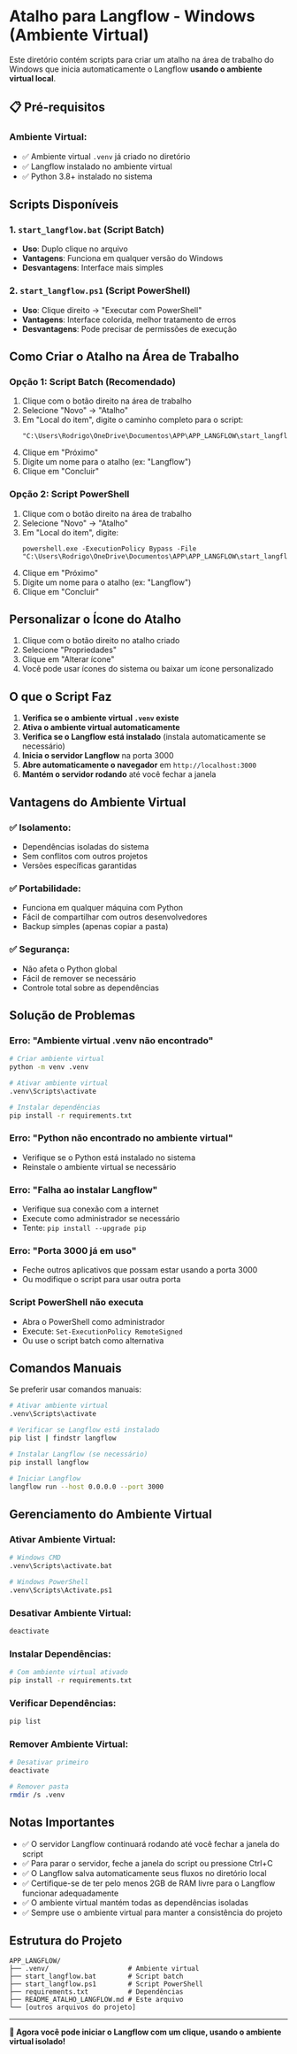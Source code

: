 # Atalho para Langflow - Windows (Ambiente Virtual)

Este diretório contém scripts para criar um atalho na área de trabalho do Windows que inicia automaticamente o Langflow **usando o ambiente virtual local**.

## 📋 Pré-requisitos

### **Ambiente Virtual:**
- ✅ Ambiente virtual `.venv` já criado no diretório
- ✅ Langflow instalado no ambiente virtual
- ✅ Python 3.8+ instalado no sistema

## Scripts Disponíveis

### 1. `start_langflow.bat` (Script Batch)
- **Uso**: Duplo clique no arquivo
- **Vantagens**: Funciona em qualquer versão do Windows
- **Desvantagens**: Interface mais simples

### 2. `start_langflow.ps1` (Script PowerShell)
- **Uso**: Clique direito → "Executar com PowerShell"
- **Vantagens**: Interface colorida, melhor tratamento de erros
- **Desvantagens**: Pode precisar de permissões de execução

## Como Criar o Atalho na Área de Trabalho

### Opção 1: Script Batch (Recomendado)
1. Clique com o botão direito na área de trabalho
2. Selecione "Novo" → "Atalho"
3. Em "Local do item", digite o caminho completo para o script:
   ```
   "C:\Users\Rodrigo\OneDrive\Documentos\APP\APP_LANGFLOW\start_langflow.bat"
   ```
4. Clique em "Próximo"
5. Digite um nome para o atalho (ex: "Langflow")
6. Clique em "Concluir"

### Opção 2: Script PowerShell
1. Clique com o botão direito na área de trabalho
2. Selecione "Novo" → "Atalho"
3. Em "Local do item", digite:
   ```
   powershell.exe -ExecutionPolicy Bypass -File "C:\Users\Rodrigo\OneDrive\Documentos\APP\APP_LANGFLOW\start_langflow.ps1"
   ```
4. Clique em "Próximo"
5. Digite um nome para o atalho (ex: "Langflow")
6. Clique em "Concluir"

## Personalizar o Ícone do Atalho

1. Clique com o botão direito no atalho criado
2. Selecione "Propriedades"
3. Clique em "Alterar ícone"
4. Você pode usar ícones do sistema ou baixar um ícone personalizado

## O que o Script Faz

1. **Verifica se o ambiente virtual `.venv` existe**
2. **Ativa o ambiente virtual automaticamente**
3. **Verifica se o Langflow está instalado** (instala automaticamente se necessário)
4. **Inicia o servidor Langflow** na porta 3000
5. **Abre automaticamente o navegador** em `http://localhost:3000`
6. **Mantém o servidor rodando** até você fechar a janela

## Vantagens do Ambiente Virtual

### ✅ **Isolamento:**
- Dependências isoladas do sistema
- Sem conflitos com outros projetos
- Versões específicas garantidas

### ✅ **Portabilidade:**
- Funciona em qualquer máquina com Python
- Fácil de compartilhar com outros desenvolvedores
- Backup simples (apenas copiar a pasta)

### ✅ **Segurança:**
- Não afeta o Python global
- Fácil de remover se necessário
- Controle total sobre as dependências

## Solução de Problemas

### Erro: "Ambiente virtual .venv não encontrado"
```bash
# Criar ambiente virtual
python -m venv .venv

# Ativar ambiente virtual
.venv\Scripts\activate

# Instalar dependências
pip install -r requirements.txt
```

### Erro: "Python não encontrado no ambiente virtual"
- Verifique se o Python está instalado no sistema
- Reinstale o ambiente virtual se necessário

### Erro: "Falha ao instalar Langflow"
- Verifique sua conexão com a internet
- Execute como administrador se necessário
- Tente: `pip install --upgrade pip`

### Erro: "Porta 3000 já em uso"
- Feche outros aplicativos que possam estar usando a porta 3000
- Ou modifique o script para usar outra porta

### Script PowerShell não executa
- Abra o PowerShell como administrador
- Execute: `Set-ExecutionPolicy RemoteSigned`
- Ou use o script batch como alternativa

## Comandos Manuais

Se preferir usar comandos manuais:

```bash
# Ativar ambiente virtual
.venv\Scripts\activate

# Verificar se Langflow está instalado
pip list | findstr langflow

# Instalar Langflow (se necessário)
pip install langflow

# Iniciar Langflow
langflow run --host 0.0.0.0 --port 3000
```

## Gerenciamento do Ambiente Virtual

### **Ativar Ambiente Virtual:**
```bash
# Windows CMD
.venv\Scripts\activate.bat

# Windows PowerShell
.venv\Scripts\Activate.ps1
```

### **Desativar Ambiente Virtual:**
```bash
deactivate
```

### **Instalar Dependências:**
```bash
# Com ambiente virtual ativado
pip install -r requirements.txt
```

### **Verificar Dependências:**
```bash
pip list
```

### **Remover Ambiente Virtual:**
```bash
# Desativar primeiro
deactivate

# Remover pasta
rmdir /s .venv
```

## Notas Importantes

- ✅ O servidor Langflow continuará rodando até você fechar a janela do script
- ✅ Para parar o servidor, feche a janela do script ou pressione Ctrl+C
- ✅ O Langflow salva automaticamente seus fluxos no diretório local
- ✅ Certifique-se de ter pelo menos 2GB de RAM livre para o Langflow funcionar adequadamente
- ✅ O ambiente virtual mantém todas as dependências isoladas
- ✅ Sempre use o ambiente virtual para manter a consistência do projeto

## Estrutura do Projeto

```
APP_LANGFLOW/
├── .venv/                    # Ambiente virtual
├── start_langflow.bat        # Script batch
├── start_langflow.ps1        # Script PowerShell
├── requirements.txt          # Dependências
├── README_ATALHO_LANGFLOW.md # Este arquivo
└── [outros arquivos do projeto]
```

---

**🎉 Agora você pode iniciar o Langflow com um clique, usando o ambiente virtual isolado!** 